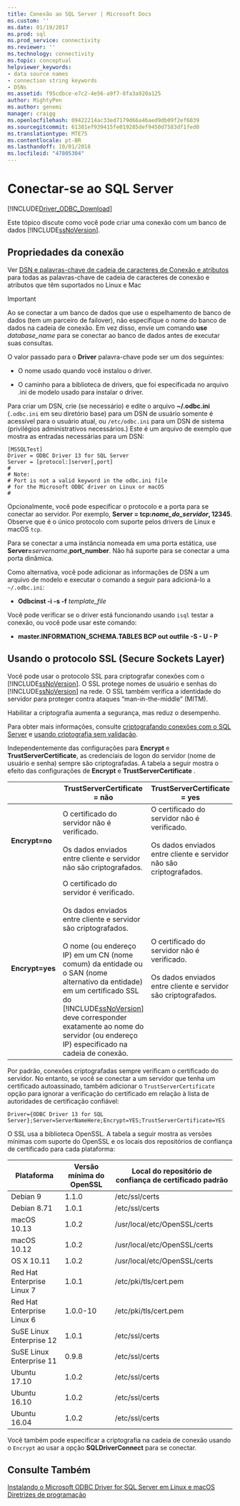 ```yaml
---
title: Conexão ao SQL Server | Microsoft Docs
ms.custom: ''
ms.date: 01/19/2017
ms.prod: sql
ms.prod_service: connectivity
ms.reviewer: ''
ms.technology: connectivity
ms.topic: conceptual
helpviewer_keywords:
- data source names
- connection string keywords
- DSNs
ms.assetid: f95cdbce-e7c2-4e56-a9f7-8fa3a920a125
author: MightyPen
ms.author: genemi
manager: craigg
ms.openlocfilehash: 09422214ac33ed7179d66a46aed9db09f2ef6039
ms.sourcegitcommit: 61381ef939415fe019285def9450d7583df1fed0
ms.translationtype: MTE75
ms.contentlocale: pt-BR
ms.lasthandoff: 10/01/2018
ms.locfileid: "47805304"
---
```

# <a name="connecting-to-sql-server"></a>Conectar-se ao SQL Server
[!INCLUDE[Driver_ODBC_Download](../../../includes/driver_odbc_download.md)]

Este tópico discute como você pode criar uma conexão com um banco de dados [!INCLUDE[ssNoVersion](../../../includes/ssnoversion-md.md)].  
  
## <a name="connection-properties"></a>Propriedades da conexão  

Ver [DSN e palavras-chave de cadeia de caracteres de Conexão e atributos](../../../connect/odbc/dsn-connection-string-attribute.md) para todas as palavras-chave de cadeia de caracteres de conexão e atributos que têm suportados no Linux e Mac

> [!IMPORTANT]  
> Ao se conectar a um banco de dados que use o espelhamento de banco de dados (tem um parceiro de failover), não especifique o nome do banco de dados na cadeia de conexão. Em vez disso, envie um comando **use** *database_name* para se conectar ao banco de dados antes de executar suas consultas.  
  
O valor passado para o **Driver** palavra-chave pode ser um dos seguintes:  
  
-   O nome usado quando você instalou o driver.

-   O caminho para a biblioteca de drivers, que foi especificada no arquivo .ini de modelo usado para instalar o driver.  

Para criar um DSN, crie (se necessário) e edite o arquivo **~/.odbc.ini** (`.odbc.ini` em seu diretório base) para um DSN de usuário somente é acessível para o usuário atual, ou `/etc/odbc.ini` para um DSN de sistema (privilégios administrativos necessários.) Este é um arquivo de exemplo que mostra as entradas necessárias para um DSN:  

```  
[MSSQLTest]  
Driver = ODBC Driver 13 for SQL Server  
Server = [protocol:]server[,port]  
#   
# Note:  
# Port is not a valid keyword in the odbc.ini file  
# for the Microsoft ODBC driver on Linux or macOS
#  
```  

Opcionalmente, você pode especificar o protocolo e a porta para se conectar ao servidor. Por exemplo, **Server = tcp:***nome_do_servidor***, 12345**. Observe que é o único protocolo com suporte pelos drivers de Linux e macOS `tcp`.

Para se conectar a uma instância nomeada em uma porta estática, use <b>Server=</b>*servername*,**port_number**. Não há suporte para se conectar a uma porta dinâmica.  

Como alternativa, você pode adicionar as informações de DSN a um arquivo de modelo e executar o comando a seguir para adicioná-lo a `~/.odbc.ini`:
 - **Odbcinst -i -s -f** *template_file*  
 
Você pode verificar se o driver está funcionando usando `isql` testar a conexão, ou você pode usar este comando:
 - **master.INFORMATION_SCHEMA.TABLES BCP out outfile -S <server> - U <name> - P <password>**  

## <a name="using-secure-sockets-layer-ssl"></a>Usando o protocolo SSL (Secure Sockets Layer)  
Você pode usar o protocolo SSL para criptografar conexões com o [!INCLUDE[ssNoVersion](../../../includes/ssnoversion-md.md)]. O SSL protege nomes de usuário e senhas do [!INCLUDE[ssNoVersion](../../../includes/ssnoversion-md.md)] na rede. O SSL também verifica a identidade do servidor para proteger contra ataques “man-in-the-middle” (MITM).  

Habilitar a criptografia aumenta a segurança, mas reduz o desempenho.

Para obter mais informações, consulte [criptografando conexões com o SQL Server](http://go.microsoft.com/fwlink/?LinkId=220900) e [usando criptografia sem validação](https://docs.microsoft.com/sql/relational-databases/native-client/features/using-encryption-without-validation).

Independentemente das configurações para **Encrypt** e **TrustServerCertificate**, as credenciais de logon do servidor (nome de usuário e senha) sempre são criptografadas. A tabela a seguir mostra o efeito das configurações de **Encrypt** e **TrustServerCertificate** .  

||**TrustServerCertificate = não**|**TrustServerCertificate = yes**|  
|-|-------------------------------------|------------------------------------|  
|**Encrypt=no**|O certificado do servidor não é verificado.<br /><br />Os dados enviados entre cliente e servidor não são criptografados.|O certificado do servidor não é verificado.<br /><br />Os dados enviados entre cliente e servidor não são criptografados.|  
|**Encrypt=yes**|O certificado do servidor é verificado.<br /><br />Os dados enviados entre cliente e servidor são criptografados.<br /><br />O nome (ou endereço IP) em um CN (nome comum) da entidade ou o SAN (nome alternativo da entidade) em um certificado SSL do [!INCLUDE[ssNoVersion](../../../includes/ssnoversion-md.md)] deve corresponder exatamente ao nome do servidor (ou endereço IP) especificado na cadeia de conexão.|O certificado do servidor não é verificado.<br /><br />Os dados enviados entre cliente e servidor são criptografados.|  

Por padrão, conexões criptografadas sempre verificam o certificado do servidor. No entanto, se você se conectar a um servidor que tenha um certificado autoassinado, também adicionar o `TrustServerCertificate` opção para ignorar a verificação do certificado em relação à lista de autoridades de certificação confiável:  

```  
Driver={ODBC Driver 13 for SQL Server};Server=ServerNameHere;Encrypt=YES;TrustServerCertificate=YES  
```  
  
O SSL usa a biblioteca OpenSSL. A tabela a seguir mostra as versões mínimas com suporte do OpenSSL e os locais dos repositórios de confiança de certificado para cada plataforma:

|Plataforma|Versão mínima do OpenSSL|Local do repositório de confiança de certificado padrão|  
|------------|---------------------------|--------------------------------------------|
|Debian 9|1.1.0|/etc/ssl/certs|
|Debian 8.71 |1.0.1|/etc/ssl/certs|
|macOS 10.13|1.0.2|/usr/local/etc/OpenSSL/certs|
|macOS 10.12|1.0.2|/usr/local/etc/OpenSSL/certs|
|OS X 10.11|1.0.2|/usr/local/etc/OpenSSL/certs|
|Red Hat Enterprise Linux 7|1.0.1|/etc/pki/tls/cert.pem|
|Red Hat Enterprise Linux 6|1.0.0-10|/etc/pki/tls/cert.pem|
|SuSE Linux Enterprise 12 |1.0.1|/etc/ssl/certs|
|SuSE Linux Enterprise 11 |0.9.8|/etc/ssl/certs|
|Ubuntu 17.10 |1.0.2|/etc/ssl/certs|
|Ubuntu 16.10 |1.0.2|/etc/ssl/certs|
|Ubuntu 16.04 |1.0.2|/etc/ssl/certs|
  
Você também pode especificar a criptografia na cadeia de conexão usando o `Encrypt` ao usar a opção **SQLDriverConnect** para se conectar.

## <a name="see-also"></a>Consulte Também  
[Instalando o Microsoft ODBC Driver for SQL Server em Linux e macOS](../../../connect/odbc/linux-mac/installing-the-microsoft-odbc-driver-for-sql-server.md)  
[Diretrizes de programação](../../../connect/odbc/linux-mac/programming-guidelines.md)
